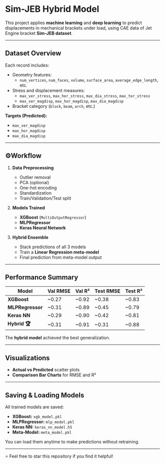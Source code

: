 # Sim-JEB Hybrid Model

This project applies **machine learning** and **deep learning** to predict displacements in mechanical brackets under load, using CAE data of Jet Engine bracket **Sim-JEB dataset**.

---

## Dataset Overview

Each record includes:
- Geometry features:
  - `num_vertices`, `num_faces`, `volume`, `surface_area`, `average_edge_length`, etc.
- Stress and displacement measures:
  - `max_ver_stress`, `max_hor_stress`, `max_dia_stress`, `max_tor_stress`
  - `max_ver_magdisp`, `max_hor_magdisp`, `max_dia_magdisp`
- Bracket category (`block`, `beam`, `arch`, etc.)

**Targets (Predicted):**
- `max_ver_magdisp`
- `max_hor_magdisp`
- `max_dia_magdisp`

---

## ⚙Workflow

1. **Data Preprocessing**
   - Outlier removal
   - PCA (optional)
   - One-hot encoding
   - Standardization
   - Train/Validation/Test split

2. **Models Trained**
   - **XGBoost** (`MultiOutputRegressor`)
   - **MLPRegressor**
   - **Keras Neural Network**

3. **Hybrid Ensemble**
   - Stack predictions of all 3 models
   - Train a **Linear Regression meta-model**
   - Final prediction from meta-model output

---

## Performance Summary

| Model           | Val RMSE | Val R² | Test RMSE | Test R² |
|-----------------|----------|--------|-----------|---------|
| **XGBoost**     | ~0.27    | ~0.92  | ~0.38     | ~0.83   |
| **MLPRegressor**| ~0.31    | ~0.89  | ~0.45     | ~0.79   |
| **Keras NN**    | ~0.29    | ~0.90  | ~0.42     | ~0.81   |
| **Hybrid 🏆**    | ~0.31    | ~0.91  | ~0.31     | ~0.88   |

The **hybrid model** achieved the best generalization.

---

## Visualizations

- **Actual vs Predicted** scatter plots
- **Comparison Bar Charts** for RMSE and R²

---

## Saving & Loading Models

All trained models are saved:
- **XGBoost:** `xgb_model.pkl`
- **MLPRegressor:** `mlp_model.pkl`
- **Keras NN:** `keras_nn_model.h5`
- **Meta-Model:** `meta_model.pkl`

You can load them anytime to make predictions without retraining.

---

⭐ Feel free to star this repository if you find it helpful!
